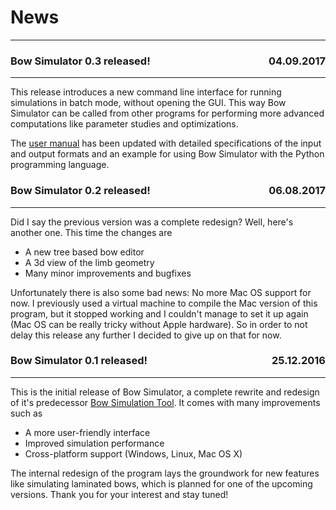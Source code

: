 # News

---

### <p style="text-align:left;">Bow Simulator 0.3 released! <span style="float:right;">04.09.2017</span></p>

---

This release introduces a new command line interface for running simulations in batch mode, without opening the GUI. This way Bow Simulator can be called from other programs for performing more advanced computations like parameter studies and optimizations.

The [user manual](resources.md) has been updated with detailed specifications of the input and output formats and an example for using Bow Simulator with the Python programming language.

### <p style="text-align:left;">Bow Simulator 0.2 released! <span style="float:right;">06.08.2017</span></p>

---

Did I say the previous version was a complete redesign? Well, here's another one. This time the changes are

* A new tree based bow editor
* A 3d view of the limb geometry
* Many minor improvements and bugfixes

Unfortunately there is also some bad news: No more Mac OS support for now. I previously used a virtual machine to compile the Mac version of this program, but it stopped working and I couldn't manage to set it up again (Mac OS can be really tricky without Apple hardware). So in order to not delay this release any further I decided to give up on that for now.

### <p style="text-align:left;">Bow Simulator 0.1 released! <span style="float:right;">25.12.2016</span></p>

---

This is the initial release of Bow Simulator, a complete rewrite and redesign of it's predecessor [Bow Simulation Tool](https://sourceforge.net/projects/bowsimulationtool).
It comes with many improvements such as

* A more user-friendly interface
* Improved simulation performance
* Cross-platform support (Windows, Linux, Mac OS X)

The internal redesign of the program lays the groundwork for new features like simulating laminated bows, which is planned for one of the upcoming versions.
Thank you for your interest and stay tuned!
